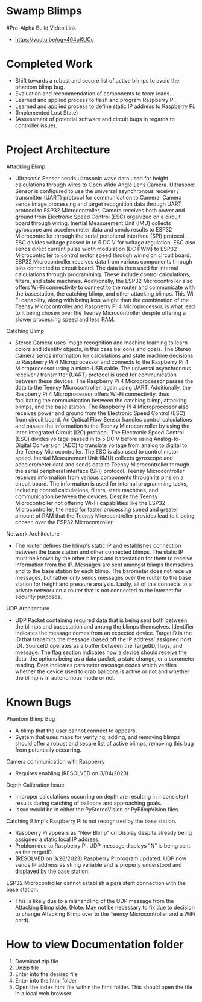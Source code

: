 # Swamp Blimps

#Pre-Alpha Build Video Link
- https://youtu.be/ogv464oKUCc

# Completed Work
- Shift towards a robust and secure list of active blimps to avoid the phantom blimp bug.
- Evaluation and recommendation of components to team leads.
- Learned and applied process to flash and program Raspberry Pi.
- Learned and applied process to define static IP address to Raspberry Pi.
- (Implemented Lost State)
- (Assessment of potential software and circuit bugs in regards to controller issue).

# Project Architecture
Attacking Blimp
- Ultrasonic Sensor sends ultrasonic wave data used for height calculations through wires to Open Wide Angle Lens Camera. Ultrasonic Sensor is configured to use the universal asynchronous receiver / transmitter (UART) protocol for communication to Camera. Camera sends image processing and target recognition data through UART protocol to ESP32 Microcontroller. Camera receives both power and ground from Electronic Speed Control (ESC) organized on a circuit board through wiring. Inertial Measurement Unit (IMU) collects gyroscope and accelerometer data and sends results to ESP32 Microcontroller through the serial peripheral interface (SPI) protocol. ESC divides voltage passed in to 5 DC V for voltage regulation. ESC also sends direct current pulse width modulation (DC PWM) to ESP32 Microcontroller to control motor speed through wiring on circuit board. ESP32 Microcontroller receives data from various components through pins connected to circuit board. The data is then used for internal calculations through programming. These include control calculations, filters, and state machines. Additionally, the ESP32 Microcontroller also offers Wi-Fi connectivity to connect to the router and communicate with the basestation, the catching blimp, and other attacking blimps. This Wi-Fi capability, along with being less weight than the combination of the Teensy Microcontroller and Raspberry Pi 4 Microprocessor, is what lead to it being chosen over the Teensy Microcontroller despite offering a slower processing speed and less RAM. 

Catching Blimp
- Stereo Camera uses image recognition and machine learning to learn colors and identify objects, in this case balloons and goals. The Stereo Camera sends information for calculations and state machine decisions to Raspberry Pi 4 Microprocessor and connects to the Raspberry Pi 4 Microprocessor using a micro-USB cable. The universal asynchronous receiver / transmitter (UART) protocol is used for communication between these devices. The Raspberry Pi 4 Microprocessor passes the data to the Teensy Microcontroller, again using UART. Additionally, the Raspberry Pi 4 Microprocessor offers Wi-Fi connectivity, thus facilitating the communication between the catching blimp, attacking blimps, and the base station. The Raspberry Pi 4 Microprocessor also receives power and ground from the Electronic Speed Control (ESC) from circuit board. An Optical Flow Sensor handles control calculations and passes the information to the Teensy Microcontroller by using the Inter-Integrated Circuit (I2C) protocol. The Electronic Speed Control (ESC) divides voltage passed in to 5 DC V before using Analog-to-Digital Conversion (ADC) to translate voltage from analog to digital to the Teensy Microcontroller. The ESC is also used to control motor speed. Inertial Measurement Unit (IMU) collects gyroscope and accelerometer data and sends data to Teensy Microcontroller through the serial peripheral interface (SPI) protocol. Teensy Microcontroller receives information from various components through its pins on a circuit board. The information is used for internal programming tasks, including control calculations, filters, state machines, and communication between the devices. Despite the Teensy Microcontroller not offering Wi-Fi capabilities like the ESP32 Microcontroller, the need for faster processing speed and greater amount of RAM that the Teensy Microcontroller provides lead to it being chosen over the ESP32 Microcontroller. 

Network Architecture
-  The router defines the blimp's static IP and establishes connection between the base station and other connected blimps. The static IP must be known by the other blimps and basestation for them to receive information from the IP. Messages are sent amongst blimps themselves and to the base station by each blimp. The barometer does not receive messages, but rather only sends messages over the router to the base station for height and pressure analysis. Lastly, all of this connects to a private network on a router that is not connected to the internet for security purposes. 

UDP Architecture
- UDP Packet containing required data that is being sent both between the blimps and basestation and among the blimps themselves. Identifier indicates the message comes from an expected device. TargetID is the ID that transmits the message (based off the IP address’ assigned host ID). SourceID operates as a buffer between the TargetID, flags, and message. The flag section indicates how a device should receive the data, the options being as a data packet, a state change, or a barometer reading. Data indicates parameter message codes which verifies whether the device used to grab balloons is active or not and whether the blimp is in autonomous mode or not. 

# Known Bugs
Phantom Blimp Bug
- A blimp that the user cannot connect to appears.
- System that uses maps for verifying, adding, and removing blimps should offer a robust and secure list of active blimps, removing this bug from potentially occurring.

Camera communication with Raspberry
- Requires enabling (RESOLVED on 3/04/2023).

Depth Calibration Issue
- Improper calculations occurring on depth are resulting in inconsistent results during catching of balloons and approaching goals.
- Issue would be in either the PyStereoVision or PyBlimpVision files.

Catching Blimp's Raspberry Pi is not recognized by the base station. 
- Raspberry Pi appears as "New Blimp" on Display despite already being assigned a static local IP address.
- Problem due to Raspberry Pi. UDP message displays "N" is being sent as the targetID. 
- (RESOLVED on 3/28/2023) Raspberry Pi program updated. UDP now sends IP address as string variable and is properly understood and displayed by the base station.

ESP32 Microcontroller cannot establish a persistent connection with the base station.
- This is likely due to a mishandling of the UDP message from the Attacking Blimp side. (Note: May not be necessary to fix due to decision to change Attacking Blimp over to the Teensy Microcontroller and a WiFi card).

# How to view Documentation folder
1. Download zip file
2. Unzip file
3. Enter into the desired file
4. Enter into the html folder
5. Open the index.html file within the html folder. This should open the file in a local web browser
